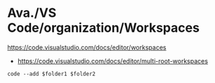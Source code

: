 # Ava./VS Code/organization/Workspaces
https://code.visualstudio.com/docs/editor/workspaces
- https://code.visualstudio.com/docs/editor/multi-root-workspaces

`code --add $folder1 $folder2`
